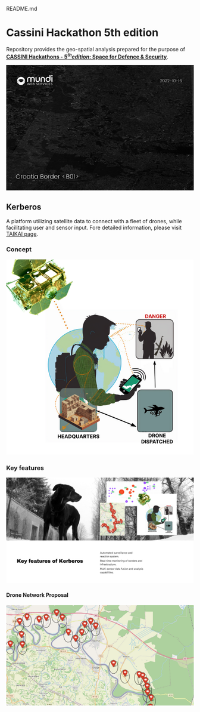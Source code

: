README.md

# Cassini Hackathon 5th edition

Repository provides the geo-spatial analysis prepared for the purpose of __[CASSINI Hackathons - $5^{th} edition$: Space for Defence &amp; Security](https://taikai.network/cassinihackathons/hackathons/defence-security)__.

![](./images/mundi/croatia_border-bo1layer.png "Croatia Border Satellite")

## Kerberos

A platform utilizing satellite data to connect with a fleet of drones, while facilitating user and sensor input. Fore detailed information, please visit [TAIKAI page](https://taikai.network/cassinihackathons/hackathons/defence-security/projects/clfce3bgf84242801x2lltfw0ky/idea).

### Concept

![](./images/Kerberos-diagram.png "Kerberos Diagram")

### Key features

![](./images/Kerberos-key-features.png "Kerberos - Key Features")

#### Drone Network Proposal

![](./images/Kerberos-drone-network.png "Drone Network Proposal")
